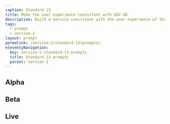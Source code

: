 ```yaml
---
caption: Standard 13
title: Make the user experience consistent with GOV.UK
description: Build a service consistent with the user experience of the rest of GOV.UK including using the design patterns and style guide.
tags:
  - prompt
  - version-2
layout: prompt
permalink: /version-2/standard-13/prompts/
eleventyNavigation:
  key: version-2-standard-13-prompts
  title: Standard 13 prompts
  parent: version-2
---
```


## Alpha

## Beta

## Live
